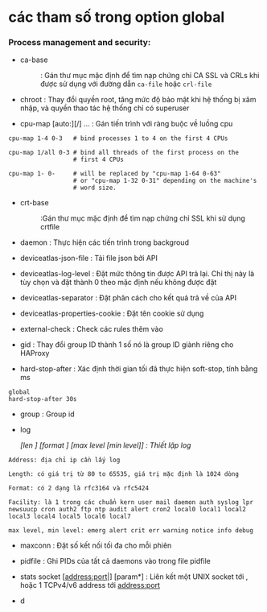 # các tham số trong option global

### Process management and security:

- ca-base <dir> : Gán thư mục mặc định để tìm nạp chứng chỉ CA SSL và CRLs khi được sử dụng với đường dẫn `ca-file` hoặc `crl-file` 

- chroot <jail dir> : Thay đổi quyền root, tăng mức độ bảo mật khi hệ thống bị xâm nhập, và quyền thao tác hệ thống chỉ có superuser 

- cpu-map [auto:]<process-set>[/<thread-set>] <cpu-set>... : Gán tiến trình với ràng buộc về luồng cpu
```
cpu-map 1-4 0-3   # bind processes 1 to 4 on the first 4 CPUs

cpu-map 1/all 0-3 # bind all threads of the first process on the
                  # first 4 CPUs

cpu-map 1- 0-     # will be replaced by "cpu-map 1-64 0-63"
                  # or "cpu-map 1-32 0-31" depending on the machine's
                  # word size.
```

- crt-base <dir> :Gán thư mục mặc định để tìm nạp chứng chỉ SSL khi sử dụng crtfile
  
- daemon : Thực hiện các tiến trình trong backgroud

- deviceatlas-json-file <path> : Tải file json bởi API

- deviceatlas-log-level <value> : Đặt mức thông tin được API trả lại. Chỉ thị này là tùy chọn và đặt thành 0 theo mặc định nếu không được đặt

- deviceatlas-separator <char> : Đặt phân cách cho kết quả trả về của API
  
- deviceatlas-properties-cookie <name> : Đặt tên cookie sử dụng 
  
- external-check : Check các rules thêm vào

- gid <number> : Thay đổi group ID thành 1 số nó là group ID giành riêng cho HAProxy
  
- hard-stop-after <time> : Xác định thời gian tối đã thực hiện soft-stop, tính bằng ms
```
global
hard-stop-after 30s
```
  
- group <group name> : Group id
  
- log <address> [len <length>] [format <format>] <facility> [max level [min level]]  : Thiết lập log

```
Address: địa chỉ ip cần lấy log
  
Length: có giá trị từ 80 to 65535, giá trị mặc định là 1024 dòng

Format: có 2 dạng là rfc3164 và rfc5424

Facility: là 1 trong các chuẩn kern user mail daemon auth syslog lpr newsuucp cron auth2 ftp ntp audit alert cron2 local0 local1 local2 local3 local4 local5 local6 local7

max level, min level: emerg alert crit err warning notice info debug
```

- maxconn <number> : Đặt số kết nối tối đa cho mỗi phiên 
  
- pidfile <pidfile> : Ghi PIDs của tất cả daemons vào trong file pidfile
  
- stats socket [<address:port>|<path>] [param*]  : Liên kết một UNIX socket tới <path> , hoặc 1 TCPv4/v6 address tới <address:port>

- d
